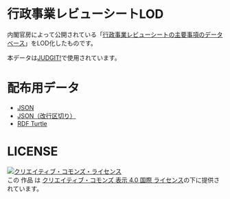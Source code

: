 # 行政事業レビューシートLOD

内閣官房によって公開されている「[行政事業レビューシートの主要事項のデータベース](https://www.gyoukaku.go.jp/review/review.html)」をLOD化したものです。

本データは[JUDGIT!](https://judgit.net/)で使用されています。

# 配布用データ

* [JSON](https://www.dropbox.com/s/dc0zsjxtkxucgww/judgit.20191001.json?dl=0)
* [JSON（改行区切り）](https://www.dropbox.com/s/zmp14vrt5eat30m/judgit.20191001.ndjson?dl=0)
* [RDF Turtle](https://www.dropbox.com/s/kp8upqodxtptwg3/judgit.20191001.rdf?dl=0)

# LICENSE

<a rel="license" href="http://creativecommons.org/licenses/by/4.0/"><img alt="クリエイティブ・コモンズ・ライセンス" style="border-width:0" src="https://i.creativecommons.org/l/by/4.0/88x31.png" /></a><br />この 作品 は <a rel="license" href="http://creativecommons.org/licenses/by/4.0/">クリエイティブ・コモンズ 表示 4.0 国際 ライセンス</a>の下に提供されています。
